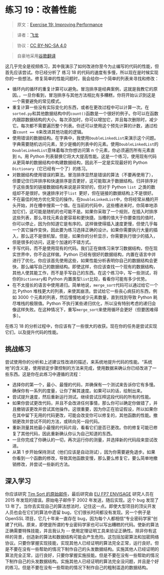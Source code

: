 # 练习 19：改善性能

> 原文：[Exercise 19: Improving Performance](https://learncodethehardway.org/more-python-book/ex19.html)

> 译者：[飞龙](https://github.com/wizardforcel)

> 协议：[CC BY-NC-SA 4.0](http://creativecommons.org/licenses/by-nc-sa/4.0/)

> 自豪地采用[谷歌翻译](https://translate.google.cn/)

这几乎完全是视频练习，其中我演示了如何改进你至今为止编写的代码的性能，但首先应该尝试。你已经分析了 练习 18 的代码的速度有多慢，所以现在是时候实现你的一些想法。修复简单的性能问题时，我会给你一个简单的列表来寻找和修改：

+   循环内的循环的重复计算可以避免。冒泡排序是经典案例，这就是我教它的原因。，一旦你看到，冒泡排序与其他方法相比有多糟糕，你将开始认识到这是一个需要避免的常见模式。
+   重复计算一些没有实际变化的东西，或者在更改过程中可以计算一次。在`sorted.py`和其他数据结构中的`count()`函数是一个很好的例子。你可以在函数内跟踪数据结构的大小。每次添加时，你可以增加它，并且每次删除时，减少它。每次都不需要遍历整个列表。你还可以使用这个预先计算的计数，通过检查`count == 0`来改进其他功能的逻辑。
+   使用错误的数据结构。在字典中，我使用`DoubleLinkedList`来演示这个问题。字典需要随机访问元素，至少是桶的列表中的元素。使用`DoubleLinkedList`的`DoubleLinkedList`意味着每次你想访问第 n 个元素，你必须遍历所有元素直到 n。用 Python 列表替换它将大大提高性能。这是一个练习，使用现有代码从更简单的数据结构中构建数据结构，因此不一定是实现最好的 Python `Dictionary`（它已经有一个了）的练习。
+   对数据结构使用错误的算法。冒泡排序显然是错误的算法（不要再使用了），但要记住归并排序和快速排序是否更好，这可能取决于数据结构。归并排序对于这些类型的链接数据结构来说是非常好的，但对于 Python `list `之类的数组却不是很好。快速排序对于`list `更好，但在链接的数据结构上不是很好。
+   不在最佳的地方优化常见的操作。在`DoubleLinkedList`中，你将经常从桶的开头开始，并在槽中搜索一个值。在当前的代码中，这些槽进来时，你简单地添加它们，这可能是随机的也可能不是。如果你采取了一个规则，在插入时排序这些列表，那么寻找元素会更容易和更快捷。当槽的值大于你要查找的值时，你可以停止，因为你知道它是有序的。这样做使得插入速度更慢，但使几乎每一个其它操作变快，因此要为练习选择正确的设计。如果你需要执行大量的插入，那么这不是很机智。但是，如果你的分析显示，你需要执行很少的插入，但是很多的访问，这是个加速的不错方式。
+   手写代码，而不是使用现有的代码。我们正在做练习来学习数据结构，但在现实世界中，你不会这样做。Python 已经有很好的数据结构，内置在语言中并进行了优化。你应该首先使用这些，如果性能分析表明你自己的数据结构会更快，那么编写自己的数据结构。即使这样，你应该查找一个现有的数据结构，其他人使其能工作，而不是手写自己的东西。在这个练习中，写一些测试，将你的`Dictionary`和 Python 内置类型`list`比较，看看你可能有多少优势。
+   在不太擅长的语言中使用递归。简单地说，`merge_sort`代码可以通过给它一个比 Python 堆栈更大的列表，来使其崩溃。尝试给它一些丧心病狂的东西，例如 3000 个元素的列表，然后慢慢地减少元素数量，直到找到导致 Python 耗尽堆栈的极限值。Python 不执行某些递归优化，所以没有特别考虑的递归会像这样失败。在这种情况下，重写`merge_sort`来使用循环会更好（但要困难得多）。

在练习 18 的分析过程中，你应该有了一些很大的收获。现在你的任务是尝试实现它们，以及提升代码的性能。

## 挑战练习

尝试使用你的分析和上述建议性改进的描述，来系统地提升代码的性能。“系统地”的含义是，使用锁定步骤控制的方法来完成，使用数据来确认你已经改进了一些东西。这是你在此练习中遵循的流程：

+   选择你的第一个，最小、最慢的代码，并确保有一个测试来告诉你它有多慢。确保你有一系列的度量，让你了解其速度。如果可以的话，绘制出来。
+   尝试提升速度，然后重新运行测试。继续尝试压榨这段代码的所有的性能。
+   如果你尝试更改代码，并且不会改进任何事情，那么你可以确定你做错了，并且撤销该更改并尝试其他操作。这很重要，因为你正在验证假设，所以如果你在其中留下无用的代码更改，可能会改变你可以修复的，其他函数的性能。撤销更改并尝试不同的方法，或转向另一段代码。
+   重新测量其他最小最慢的代码片段，看看它们是否已更改。你的修复可能已修复了其他代码，因此重新确认你认为自己知道的东西。
+   一旦你完成了你确认的一切，再次运行你的测量，并选择新的代码段来尝试改进。
+   从第 1 步开始保持测试（他们应该是自动测试），因为你需要避免退步。如果你看到一个函数的修改，导致其他函数变慢，那么要么修复它，要么简单地撤销修改，并尝试一些新的方法。

## 深入学习

你应该研究 [Tim Sort 的原始邮件](https://mail.python.org/pipermail/python-dev/2002-July/026837.html)，最后研究由 [EU FP7 ENVISAGE](http://envisage-project.eu/proving-android-java-and-python-sorting-algorithm-is-broken-and-how-to-fix-it/) 研究人员在 2015 年发现的错误。原始电子邮件于 2002 年发送，随后实现。这个 bug 发现了 13 年了。当你去实现自己的算法想法时，记住这一点。即使大型项目的顶尖开发人员也会在它们的算法中遗留 bug，它们很长时间都没有发现。另一个例子是 OpenSSL 项目，它几十年来一直存在 bug，因为每个人都相信“专业密码学家”创建了代码。原来，即使是所谓的专业密码学家也可以写出糟糕的代码。使新的算法正确需要特殊技能，并且我认为 -- 使用定理证明工具来验证正确性。除非你有这样的背景，创造新的算法和数据结构可能会产生危险。这包括加密算法和加密网络协议。只要你掌握实现技能，实现其他人已经证明的算法完全正常，运行良好。但是不要在没有一些帮助的情况下制作自己的头发数据结构。实施其他人已经证明的算法完全正常，运行良好，只要你掌握实施技能。但是不要在没有一些帮助的情况下制作自己的头发数据结构。实施其他人已经证明的算法完全没问题，并且是个好的练习。但是不要在没有一些帮助的情况下制作自己的粗制滥造的数据结构。
